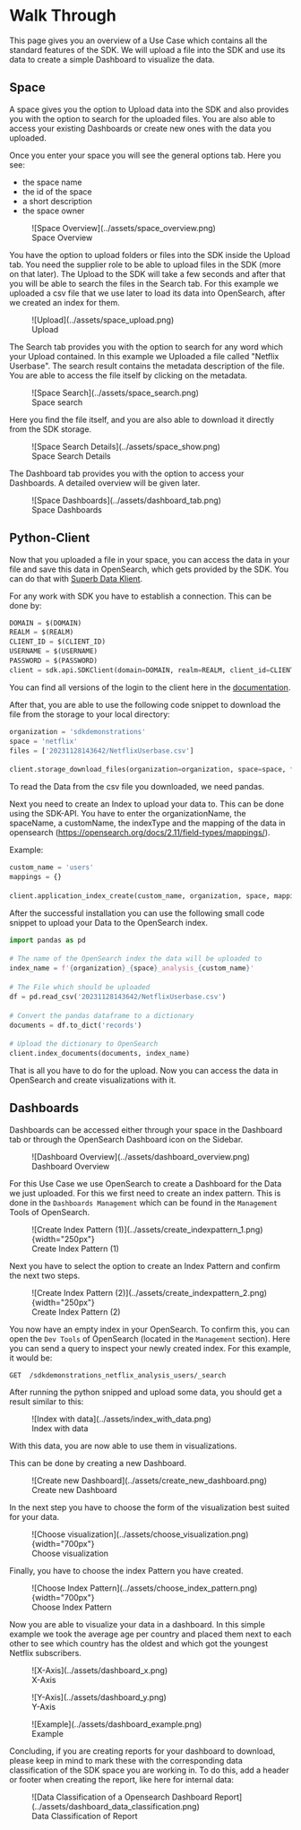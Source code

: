 # Walk Through

This page gives you an overview of a Use Case which contains all the standard features of the SDK.
We will upload a file into the SDK and use its data to create a simple Dashboard to visualize the data.

## Space

A space gives you the option to Upload data into the SDK and also provides you with the option to search
for the uploaded files. You are also able to access your existing Dashboards or create new ones with the data you uploaded.

Once you enter your space you will see the general options tab. Here you see:

* the space name
* the id of the space
* a short description
* the space owner

<figure markdown>
  ![Space Overview](../assets/space_overview.png)
  <figcaption>Space Overview</figcaption>
</figure>

You have the option to upload folders or files into the SDK inside the Upload tab. You need the supplier role to be able 
to upload files in the SDK (more on that later). The Upload to the SDK will take a few seconds and after that you will 
be able to search the files in the Search tab. For this example we uploaded a csv file that we use later to load its data 
into OpenSearch, after we created an index for them.

<figure markdown>
  ![Upload](../assets/space_upload.png)
  <figcaption>Upload</figcaption>
</figure>

The Search tab provides you with the option to search for any word which your Upload contained. In this example we 
Uploaded a file called "Netflix Userbase". The search result contains the metadata description of the file.
You are able to access the file itself by clicking on the metadata.

<figure markdown>
  ![Space Search](../assets/space_search.png)
  <figcaption>Space search</figcaption>
</figure>

Here you find the file itself, and you are also able to download it directly from the SDK storage.

<figure markdown>
  ![Space Search Details](../assets/space_show.png)
  <figcaption>Space Search Details</figcaption>
</figure>

The Dashboard tab provides you with the option to access your Dashboards. A detailed overview will be given later.

<figure markdown>
  ![Space Dashboards](../assets/dashboard_tab.png)
  <figcaption>Space Dashboards</figcaption>
</figure>

## Python-Client

Now that you uploaded a file in your space, you can access the data in your file and save this data in OpenSearch, 
which gets provided by the SDK. You can do that with [Superb Data Klient](https://pypi.org/project/superb-data-klient/).

For any work with SDK you have to establish a connection. This can be done by:

```python
DOMAIN = $(DOMAIN)
REALM = $(REALM)
CLIENT_ID = $(CLIENT_ID)
USERNAME = $(USERNAME)
PASSWORD = $(PASSWORD)
client = sdk.api.SDKClient(domain=DOMAIN, realm=REALM, client_id=CLIENT_ID, username=USERNAME, password=PASSWORD)
```

You can find all versions of the login to the client here in the [documentation](https://pypi.org/project/superb-data-klient/).

After that, you are able to use the following code snippet to download the file from the storage to your local directory:

```python
organization = 'sdkdemonstrations'
space = 'netflix'
files = ['20231128143642/NetflixUserbase.csv']

client.storage_download_files(organization=organization, space=space, files=files, local_dir='tmp')
```

To read the Data from the csv file you downloaded, we need pandas. 

Next you need to create an Index to upload your data to. This can be done using the SDK-API. 
You have to enter the organizationName, the spaceName, a customName, the indexType and the mapping of the data in opensearch (<https://opensearch.org/docs/2.11/field-types/mappings/>).

Example: 

```python
custom_name = 'users'
mappings = {}

client.application_index_create(custom_name, organization, space, mappings)
```

After the successful installation you can use the following small code snippet to upload your Data to the OpenSearch index.

```python
import pandas as pd

# The name of the OpenSearch index the data will be uploaded to
index_name = f'{organization}_{space}_analysis_{custom_name}'

# The File which should be uploaded
df = pd.read_csv('20231128143642/NetflixUserbase.csv')

# Convert the pandas dataframe to a dictionary
documents = df.to_dict('records')

# Upload the dictionary to OpenSearch
client.index_documents(documents, index_name)
```

That is all you have to do for the upload. Now you can access the data in OpenSearch and create visualizations with it.

## Dashboards

Dashboards can be accessed either through your space in the Dashboard tab or through the OpenSearch Dashboard icon on the 
Sidebar.

<figure markdown>
  ![Dashboard Overview](../assets/dashboard_overview.png)
  <figcaption>Dashboard Overview</figcaption>
</figure>

For this Use Case we use OpenSearch to create a Dashboard for the Data we just uploaded. For this we first need to 
create an index pattern. This is done in the `Dashboards Management` which can be found in the `Management` Tools of OpenSearch.

<figure markdown>
  ![Create Index Pattern (1)](../assets/create_indexpattern_1.png){width="250px"}
  <figcaption>Create Index Pattern (1)</figcaption>
</figure>

Next you have to select the option to create an Index Pattern and confirm the next two steps.

<figure markdown>
  ![Create Index Pattern (2)](../assets/create_indexpattern_2.png){width="250px"}
  <figcaption>Create Index Pattern (2)</figcaption>
</figure>

You now have an empty index in your OpenSearch. To confirm this, you can open the `Dev Tools` of OpenSearch (located in the `Management` section). Here you can send a query to inspect your newly created index.
For this example, it would be:

```
GET  /sdkdemonstrations_netflix_analysis_users/_search
```

After running the python snipped and upload some data, you should get a result similar to this:

<figure markdown>
  ![Index with data](../assets/index_with_data.png)
  <figcaption>Index with data</figcaption>
</figure>

With this data, you are now able to use them in visualizations.

This can be done by creating a new Dashboard.

<figure markdown>
  ![Create new Dashboard](../assets/create_new_dashboard.png)
  <figcaption>Create new Dashboard</figcaption>
</figure>

In the next step you have to choose the form of the visualization best suited for your data.

<figure markdown>
  ![Choose visualization](../assets/choose_visualization.png){width="700px"}
  <figcaption>Choose visualization</figcaption>
</figure>

Finally, you have to choose the index Pattern you have created.

<figure markdown>
  ![Choose Index Pattern](../assets/choose_index_pattern.png){width="700px"}
  <figcaption>Choose Index Pattern</figcaption>
</figure>

Now you are able to visualize your data in a dashboard. In this simple example we took the average age per country and
placed them next to each other to see which country has the oldest and which got the youngest Netflix subscribers.

<figure markdown>
  ![X-Axis](../assets/dashboard_x.png)
  <figcaption>X-Axis</figcaption>
</figure>

<figure markdown>
  ![Y-Axis](../assets/dashboard_y.png)
  <figcaption>Y-Axis</figcaption>
</figure>

<figure markdown>
  ![Example](../assets/dashboard_example.png)
  <figcaption>Example</figcaption>
</figure>

Concluding, if you are creating reports for your dashboard to download, please keep in mind to mark these with the 
corresponding data classification of the SDK space you are working in. To do this, add a header or footer when creating
the report, like here for internal data:

<figure markdown>
  ![Data Classification of a Opensearch Dashboard Report](../assets/dashboard_data_classification.png)
  <figcaption>Data Classification of Report</figcaption>
</figure>